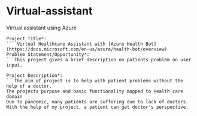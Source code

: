 # Virtual-assistant
Virtual assistant using Azure 
```
Project Title*:
``` Virtual Healthcare Assistant with [Azure Health Bot](https://docs.microsoft.com/en-us/azure/health-bot/overview)
Problem Statement/Opportunity*: 
```This project gives a brief description on patients problem on user input.

Project Description*: 
```The aim of project is to help with patient problems without the help of a doctor.
The projects purpose and basic functionality mapped to Health care domain
Due to pandemic, many patients are suffering due to lack of doctors. With the help of my project, a patient can get doctor's perspective.
```
